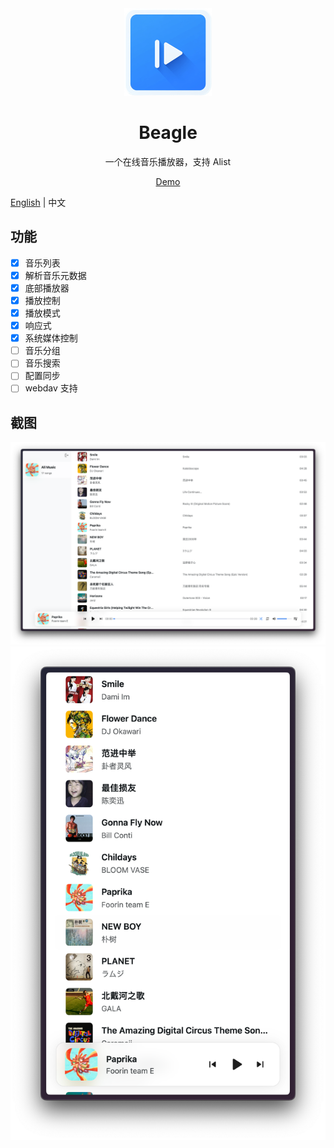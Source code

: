 <div align="center">
    <img height="140" width="140" src="./public/logo.png">
    <h1>Beagle</h1>
    <p>一个在线音乐播放器，支持 Alist</p>
    <a href="https://beagle-ashy-psi.vercel.app">Demo</a>
</div>

[English](./README.md) | 中文

## 功能
- [x] 音乐列表
- [x] 解析音乐元数据
- [x] 底部播放器
- [x] 播放控制
- [x] 播放模式
- [x] 响应式
- [x] 系统媒体控制
- [ ] 音乐分组
- [ ] 音乐搜索
- [ ] 配置同步
- [ ] webdav 支持

## 截图
![Screenshot](./images/screenshot-lg.png)
![Screenshot](./images/screenshot-sm.png)
